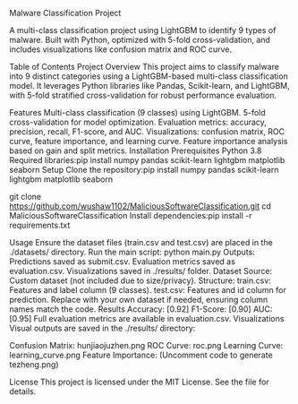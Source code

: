 Malware Classification Project
  

A multi-class classification project using LightGBM to identify 9 types of malware. Built with Python, optimized with 5-fold cross-validation, and includes visualizations like confusion matrix and ROC curve.

Table of Contents
Project Overview
This project aims to classify malware into 9 distinct categories using a LightGBM-based multi-class classification model. It leverages Python libraries like Pandas, Scikit-learn, and LightGBM, with 5-fold stratified cross-validation for robust performance evaluation.

Features
Multi-class classification (9 classes) using LightGBM.
5-fold cross-validation for model optimization.
Evaluation metrics: accuracy, precision, recall, F1-score, and AUC.
Visualizations: confusion matrix, ROC curve, feature importance, and learning curve.
Feature importance analysis based on gain and split metrics.
Installation
Prerequisites
Python 3.8
Required libraries:pip install numpy pandas scikit-learn lightgbm matplotlib seaborn
Setup
Clone the repository:pip install numpy pandas scikit-learn lightgbm matplotlib seaborn

git clone https://github.com/wushaw1102/MaliciousSoftwareClassification.git
cd MaliciousSoftwareClassification
Install dependencies:pip install -r requirements.txt

Usage
Ensure the dataset files (train.csv and test.csv) are placed in the ./datasets/ directory.
Run the main script:
python main.py
Outputs:
Predictions saved as submit.csv.
Evaluation metrics saved as evaluation.csv.
Visualizations saved in ./results/ folder.
Dataset
Source: Custom dataset (not included due to size/privacy).
Structure:
train.csv: Features and label column (9 classes).
test.csv: Features and id column for prediction.
Replace with your own dataset if needed, ensuring column names match the code.
Results
Accuracy: [0.92]
F1-Score: [0.90]
AUC: [0.95]
Full evaluation metrics are available in evaluation.csv.
Visualizations
Visual outputs are saved in the ./results/ directory:

Confusion Matrix: hunjiaojuzhen.png
ROC Curve: roc.png
Learning Curve: learning_curve.png
Feature Importance: (Uncomment code to generate tezheng.png)

License
This project is licensed under the MIT License. See the  file for details.
